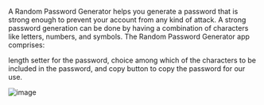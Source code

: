 A Random Password Generator helps you generate a password that is strong enough to prevent your account from any kind of attack. A strong password generation can be done by having a combination of characters like letters, numbers, and symbols. The Random Password Generator app comprises:

length setter for the password,
choice among which of the characters to be included in the password, and
copy button to copy the password for our use.



![image](https://github.com/stuti-singh-in/JavaScript-beginners/assets/121602275/2cab7484-1746-47b6-8891-aa97a30b6511)
